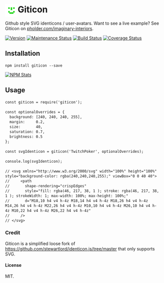 # <img align="left" src="https://github.com/buildbreakdo/giticon/blob/master/examples/TwitchPoker.svg" alt="TwitchPoker user avatar identicon" height="41"/>Giticon 

Github style SVG identicons / user-avatars. Want to see a live example? See Giticon on [pholder.com/imaginary-interiors](https://pholder.com/imaginary-interiors).

[<img title="Version" src="https://img.shields.io/npm/v/giticon.svg?style=flat-square" />](https://www.npmjs.org/package/giticon) [<img title="Maintenance Status" src="https://img.shields.io/badge/status-maintained-brightgreen.svg?style=flat-square" />](https://github.com/buildbreakdo/giticon/pulse) [<img title="Build Status" src="https://travis-ci.org/buildbreakdo/giticon.svg?branch=master" />](https://travis-ci.org/buildbreakdo/giticon/) [![Coverage Status](https://coveralls.io/repos/github/buildbreakdo/giticon/badge.svg?branch=master)](https://coveralls.io/github/buildbreakdo/giticon?branch=master)

## Installation
```
npm install giticon --save
```
[![NPM Stats](https://nodei.co/npm/giticon.png?downloads=true)](https://npmjs.org/package/giticon)

## Usage
```
const giticon = require('giticon');

const optionalOverrides = {
  background: [240, 240, 240, 255],
  margin:     0.2,
  size:       40,
  saturation: 0.7,
  brightness: 0.5
};

const svgIdenticon = giticon('TwitchPoker', optionalOverrides);

console.log(svgIdenticon);

// <svg xmlns="http://www.w3.org/2000/svg" width="100%" height="100%" style="background-color: rgba(240,240,240,255);" viewBox="0 0 40 40">
//     <path
//       shape-rendering="crispEdges"
//       style="fill: rgba(46, 217, 38, 1 ); stroke: rgba(46, 217, 38, 1 ); strokeWidth: 1; max-width: 100%; max-height: 100%;"
//       d="M18,10 h4 v4 h-4z M18,14 h4 v4 h-4z M18,26 h4 v4 h-4z M14,26 h4 v4 h-4z M22,26 h4 v4 h-4z M10,10 h4 v4 h-4z M26,10 h4 v4 h-4z M10,22 h4 v4 h-4z M26,22 h4 v4 h-4z"
//     />
// </svg>
```

### Credit
Giticon is a simplified loose fork of https://github.com/stewartlord/identicon.js/tree/master
that only supports SVG.

#### License
MIT.
